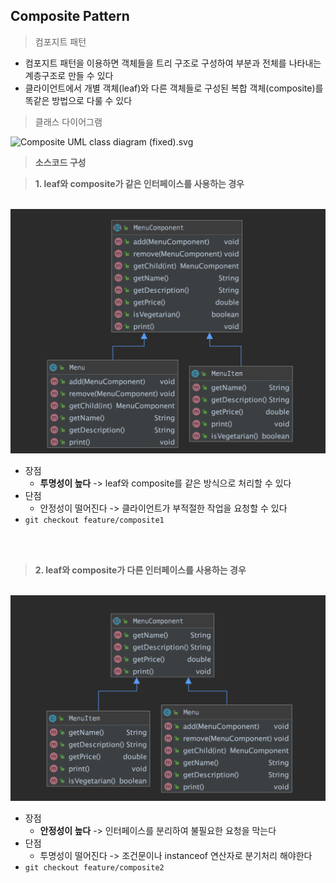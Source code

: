 ## Composite Pattern



> 컴포지트 패턴

- 컴포지트 패턴을 이용하면 객체들을 트리 구조로 구성하여 부분과 전체를 나타내는 계층구조로 만들 수 있다
- 클라이언트에서 개별 객체(leaf)와 다른 객체들로 구성된 복합 객체(composite)를 똑같은 방법으로 다룰 수 있다



> 클래스 다이어그램

![Composite UML class diagram (fixed).svg](https://upload.wikimedia.org/wikipedia/commons/thumb/5/5a/Composite_UML_class_diagram_%28fixed%29.svg/480px-Composite_UML_class_diagram_%28fixed%29.svg.png)



> **소스코드 구성**

> **1. leaf와 composite가 같은 인터페이스를 사용하는 경우**

<br>
<img src="https://github.com/jayyhkwon/DesignPattern/blob/master/src/main/java/composite/composite1.png"/>
<br>

- 장점
  - **투명성이 높다** -> leaf와 composite를 같은 방식으로 처리할 수 있다
- 단점
  - 안정성이 떨어진다 -> 클라이언트가 부적절한 작업을 요청할 수 있다
- `git checkout feature/composite1`

<br>

<br>

> **2. leaf와 composite가 다른 인터페이스를 사용하는 경우**

<br>
<img src="https://github.com/jayyhkwon/DesignPattern/blob/master/src/main/java/composite/composite2.png"/>
<br>

- 장점
  - **안정성이 높다** -> 인터페이스를 분리하여 불필요한 요청을 막는다
- 단점
  - 투명성이 떨어진다 -> 조건문이나 instanceof 연산자로 분기처리 해야한다
- `git checkout feature/composite2`